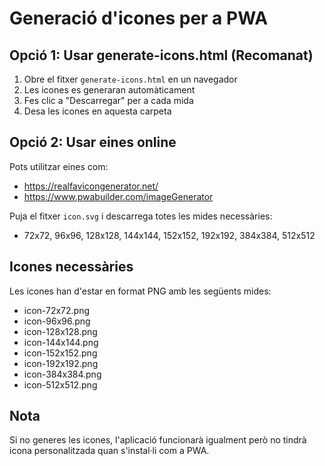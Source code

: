 # Generació d'icones per a PWA

## Opció 1: Usar generate-icons.html (Recomanat)

1. Obre el fitxer `generate-icons.html` en un navegador
2. Les icones es generaran automàticament
3. Fes clic a "Descarregar" per a cada mida
4. Desa les icones en aquesta carpeta

## Opció 2: Usar eines online

Pots utilitzar eines com:
- https://realfavicongenerator.net/
- https://www.pwabuilder.com/imageGenerator

Puja el fitxer `icon.svg` i descarrega totes les mides necessàries:
- 72x72, 96x96, 128x128, 144x144, 152x152, 192x192, 384x384, 512x512

## Icones necessàries

Les icones han d'estar en format PNG amb les següents mides:
- icon-72x72.png
- icon-96x96.png
- icon-128x128.png
- icon-144x144.png
- icon-152x152.png
- icon-192x192.png
- icon-384x384.png
- icon-512x512.png

## Nota

Si no generes les icones, l'aplicació funcionarà igualment però no tindrà icona personalitzada quan s'instal·li com a PWA.
